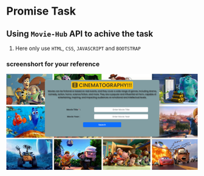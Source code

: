 # Promise Task

## Using `Movie-Hub` API to achive the task

1. Here only use `HTML`, `CSS`, `JAVASCRIPT` and `BOOTSTRAP`


### screenshort for your reference

![alt text](image.png)